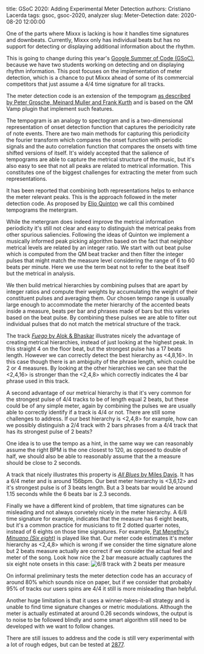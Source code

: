 title: GSoC 2020: Adding Experimental Meter Detection
authors: Cristiano Lacerda
tags: gsoc, gsoc-2020, analyzer
slug: Meter-Detection
date: 2020-08-20 12:00:00

One of the parts where Mixxx is lacking is how it handles time signatures and downbeats.
Currently, Mixxx only has individual beats but has no support for detecting or displaying additional information about the rhythm.

This is going to change during this year's [Google Summer of Code (GSoC)](https://summerofcode.withgoogle.com/), because we have two students working on detecting and on displaying rhythm information.
This post focuses on the implementation of meter detection, which is a chance to put Mixxx ahead of some of its commercial competitors that just assume a 4/4 time signature for all tracks.

The meter detection code is an extension of the tempogram [as described by Peter Grosche, Meinard Muller and Frank Kurth](http://resources.mpi-inf.mpg.de/MIR/tempogramtoolbox/2010_GroscheMuellerKurth_TempogramCyclic_ICASSP.pdf) and is based on the QM Vamp plugin that implement such features.

The tempogram is an analogy to spectogram and is a two-dimensional representation of onset detection function that captures the periodicity rate of note events. There are two main methods for capturing this periodicity the fourier transform which compares the onset function with periodic signals and the auto correlation function that compares the onsets with time shifted versions of itself. It's widely accepted that the salience of tempograms are able to capture the metrical structure of the music, but it's also easy to see that not all peaks are related to metrical information. This constitutes one of the biggest challenges for extracting the meter from such representations.

It has been reported that combining both representations helps to enhance the meter relevant peaks. This is the approach followed in the meter detection code. As proposed by [Elio Quinton](https://qmro.qmul.ac.uk/xmlui/bitstream/handle/123456789/25936/QUINTON_Elio_Final_PhD_030817.pdf?isAllowed=y&sequence=1) we call this combined tempograms the metergram.

While the metergram does indeed improve the metrical information periodicity it's still not clear and easy to distinguish the metrical peaks from other spurious saliencies. Following the ideas of Quinton we implement a musically informed peak picking algorithm based on the fact that neighbor metrical levels are related by an integer ratio. We start with out beat pulse which is computed from the QM beat tracker and then filter the integer pulses that might match the measure level considering the range of 6 to 60 beats per minute. Here we use the term beat not to refer to the beat itself but the metrical in analysis.

We then build metrical hierarchies by combining pulses that are apart by integer ratios and compute their weights by accumulating the weight of their constituent pulses and averaging them. Our chosen tempo range is usually large enough to accommodate the meter hierarchy of the accented beats inside a measure, beats per bar and phrases made of bars but this varies based on the beat pulse. By combining these pulses we are able to filter out individual pulses that do not match the metrical structure of the track.

The track [*Fuego* by Alok & Bhaskar](https://www.youtube.com/watch?v=VQ2EyU75p2o) illustrates nicely the advantage of creating metrical hierarchies, instead of just looking at the highest peak. In this straight 4 on the floor beat, but the strongest pulse has a 17 beats length. However we can correctly detect the best hierarchy as <4,8,16>. In this case though there is an ambiguity of the phrase length, which could be 2 or 4 measures. By looking at the other hierarchies we can see that the <2,4,16> is stronger than the <2,4,8> which correctly indicates the 4 bar phrase used in this track.

A second advantage of our metrical hierarchy is that it's very common for the strongest pulse of 4/4 tracks to be of length equal 2 beats, but these could be of any simple meter, again by combining the pulses we are usually able to correctly identify if a track is 4/4 or not. There are still some challenges to address. If our best hierarchy is <2,4,8> for example, how can we possibly distinguish a 2/4 track with 2 bars phrases from a 4/4 track that has its strongest pulse of 2 beats?

One idea is to use the tempo as a hint, in the same way we can reasonably assume the right BPM is the one closest to 120, as opposed to double of half, we should also be able to reasonably assume that the a measure should be close to 2 seconds.

A track that nicely illustrates this property is [*All Blues* by Miles Davis](https://youtu.be/-488UORrfJ0). It has a 6/4 meter and is around 156bpm. Our best meter hierarchy is <3,6,12> and it's strongest pulse is of 3 beats length. But a 3 beats bar would be around 1.15 seconds while the 6 beats bar is 2.3 seconds.

Finally we have a different kind of problem, that time signatures can be misleading and not always corvetely nicely in the meter hierarchy.  A 6/8 time signature for example, indicates that the measure has 6 eight beats, but it's a common practice for musicians to fit 2 dotted quarter notes, instead of 6 eights on those time signatures. For example, [Pat Menethy's *Minuano (Six eight)*](https://youtu.be/__N8fMTZa-s) is played like that. Our meter code estimates it's meter hierarchy as <2,4,8> which is wrong if we consider the time signature alone but 2 beats measure actually are correct if we consider the actual feel and meter of the song. Look how nice the 2 bar measure actually captures the six eight note onsets in this case:
![6/8 track with 2 beats per measure]({static}/images/news/PatMenethyMinuano.png)

On informal preliminary tests the meter detection code has an accuracy of around 80% which sounds nice on paper, but if we consider that probably 95% of tracks our users spins are 4/4 it still is more misleading than helpful.

Another huge limitation is that it uses a winner-takes-it-all strategy and is unable to find time signature changes or metric modulations.
Although the meter is actually estimated at around 0.26 seconds windows, the output is to noise to be followed blindly and some smart algorithm still need to be developed with we want to follow changes.

There are still issues to address and the code is still very experimental with a lot of rough edges, but can be tested at [2877](https://github.com/mixxxdj/mixxx/pull/2877).

